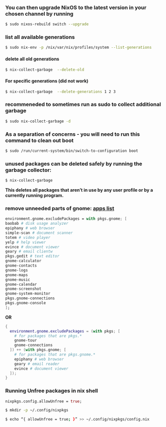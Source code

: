 ### You can then upgrade NixOS to the latest version in your chosen channel by running

```bash
$ sudo nixos-rebuild switch --upgrade
```
### list all available generations
```bash
$ sudo nix-env -p /nix/var/nix/profiles/system --list-generations
```
#### delete all old generations
```bash
$ nix-collect-garbage  --delete-old
```

#### For specific generations (did not work)

```bash
$ nix-collect-garbage  --delete-generations 1 2 3
```

### recommeneded to sometimes run as sudo to collect additional garbage
```bash
$ sudo nix-collect-garbage -d
```

### As a separation of concerns - you will need to run this command to clean out boot
```bash
$ sudo /run/current-system/bin/switch-to-configuration boot
```

### unused packages can be deleted safely by running the garbage collector:

```bash
$ nix-collect-garbage
```
**This deletes all packages that aren’t in use by any user profile or by a currently running program.**

### remove unneeded parts of gnome: [apps list](https://wiki.postmarketos.org/wiki/GNOME_apps)
```nix
environment.gnome.excludePackages = with pkgs.gnome; [
baobab # disk usage analyzer
epiphany # web browser
simple-scan # document scanner
totem # video player
yelp # help viewer
evince # document viewer
geary # email clientw
pkgs.gedit # text editor
gnome-calculator
gnome-contacts
gnome-logs
gnome-maps
gnome-music
gnome-calendar
gnome-screenshot
gnome-system-monitor
pkgs.gnome-connections
pkgs.gnome-console
]; 
```
**OR**

```nix
{
  environment.gnome.excludePackages = (with pkgs; [
    # for packages that are pkgs.*
    gnome-tour
    gnome-connections
  ]) ++ (with pkgs.gnome; [
    # for packages that are pkgs.gnome.*
    epiphany # web browser
    geary # email reader
    evince # document viewer
  ]);
}
```


### Running Unfree packages in nix shell
```nix
nixpkgs.config.allowUnfree = true;
``` 
```bash
$ mkdir -p ~/.config/nixpkgs
```
```bash
$ echo “{ allowUnfree = true; }” >> ~/.config/nixpkgs/config.nix
```